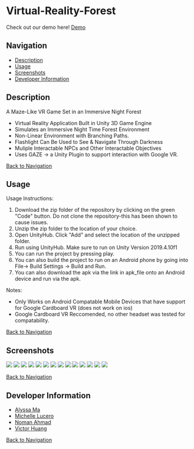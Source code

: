 # Virtual-Reality-Forest 
Check out our demo here! 
[Demo](https://youtu.be/l3_UoTF6bys)

## Navigation
* [Description](#description)
* [Usage](#usage)
* [Screenshots](#screenshots)
* [Developer Information](#developer-information)

## Description
A Maze-Like VR Game Set in an Immersive Night Forest
* Virtual Reality Application Built in Unity 3D Game Engine 
* Simulates an Immersive Night Time Forest Environment 
* Non-Linear Environment with Branching Paths. 
* Flashlight Can Be Used to See & Navigate Through Darkness
* Muliple Interactable NPCs and Other Interactable Objectives
* Uses GAZE -> a Unity Plugin to support interaction with Google VR. 

[Back to Navigation](#navigation)

## Usage
Usage Instructions:
1. Download the zip folder of the repository by clicking on the green "Code" button. Do not clone the repository-this has been shown to cause issues.
2. Unzip the zip folder to the location of your choice.
3. Open UnityHub. Click "Add" and select the location of the unzipped folder.
4. Run using UnityHub. Make sure to run on Unity Version 2019.4.10f1
5. You can run the project by pressing play.
6. You can also build the project to run on an Android phone by going into File-> Build Settings -> Build and Run.
7. You can also download the apk via the link in apk_file onto an Android device and run via the apk.

Notes: 
- Only Works on Android Compatable Mobile Devices that have support for Google Cardboard VR (does not work on ios)
- Google Cardboard VR Reccomended, no other headset was tested for compatability. 

[Back to Navigation](#navigation)

## Screenshots

<img src="https://github.com/Alyssa-Ma/Virtual-Reality-Forest/blob/master/Demo%20Screenshots/1.png">
<img src="https://github.com/Alyssa-Ma/Virtual-Reality-Forest/blob/master/Demo%20Screenshots/2.png">
<img src="https://github.com/Alyssa-Ma/Virtual-Reality-Forest/blob/master/Demo%20Screenshots/3.png">
<img src="https://github.com/Alyssa-Ma/Virtual-Reality-Forest/blob/master/Demo%20Screenshots/4.png">
<img src="https://github.com/Alyssa-Ma/Virtual-Reality-Forest/blob/master/Demo%20Screenshots/5.png">
<img src="https://github.com/Alyssa-Ma/Virtual-Reality-Forest/blob/master/Demo%20Screenshots/6.png">
<img src="https://github.com/Alyssa-Ma/Virtual-Reality-Forest/blob/master/Demo%20Screenshots/7.png">
<img src="https://github.com/Alyssa-Ma/Virtual-Reality-Forest/blob/master/Demo%20Screenshots/8.png">
<img src="https://github.com/Alyssa-Ma/Virtual-Reality-Forest/blob/master/Demo%20Screenshots/9.png">
<img src="https://github.com/Alyssa-Ma/Virtual-Reality-Forest/blob/master/Demo%20Screenshots/10.png">
<img src="https://github.com/Alyssa-Ma/Virtual-Reality-Forest/blob/master/Demo%20Screenshots/11.png">
<img src="https://github.com/Alyssa-Ma/Virtual-Reality-Forest/blob/master/Demo%20Screenshots/12.png">
<img src="https://github.com/Alyssa-Ma/Virtual-Reality-Forest/blob/master/Demo%20Screenshots/13.png">
<img src="https://github.com/Alyssa-Ma/Virtual-Reality-Forest/blob/master/Demo%20Screenshots/14.png">

[Back to Navigation](#navigation)

## Developer Information
* [Alyssa Ma](https://github.com/Alyssa-Ma)
* [Michelle Lucero](https://github.com/MichelleLucero)
* [Noman Ahmad](https://github.com/noman-ahmad)
* [Victor Huang](https://github.com/008705110)

[Back to Navigation](#navigation)


